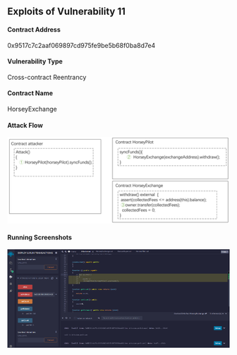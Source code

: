 ## Exploits of Vulnerability 11


#### Contract Address

0x9517c7c2aaf069897cd975fe9be5b68f0ba8d7e4

#### Vulnerability Type

Cross-contract Reentrancy

#### Contract Name

HorseyExchange

#### Attack Flow

![](./ex10.png)

#### Running Screenshots

![](./run10.png)